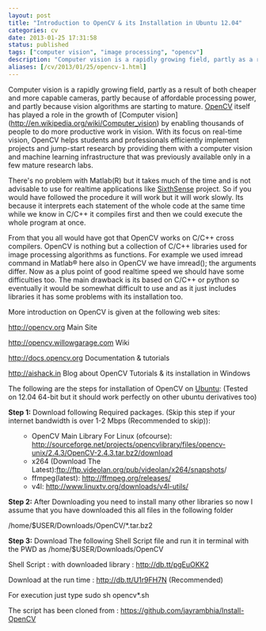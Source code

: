 ```yaml
---
layout: post
title: "Introduction to OpenCV & its Installation in Ubuntu 12.04"
categories: cv
date: 2013-01-25 17:31:58
status: published
tags: ["computer vision", "image processing", "opencv"]
description: "Computer vision is a rapidly growing field, partly as a result of both cheaper and more capable cameras, partly because of affordable processing power, and partly because vision algorithms are starting to mature. "
aliases: [/cv/2013/01/25/opencv-1.html]
---
```

Computer vision is a rapidly growing field, partly as a result of both cheaper and more capable cameras, partly because of affordable processing power, and partly because vision algorithms are starting to mature. [OpenCV](http://opencv.org/) itself has played a role in the growth of [Computer vision] (http://en.wikipedia.org/wiki/Computer_vision) by enabling thousands of people to do more productive work in vision. With its focus on real-time vision, OpenCV helps students and professionals efficiently implement projects and jump-start research by providing them with a computer vision and machine learning infrastructure that was previously available only in a few mature research labs.

There's no problem with Matlab(R) but it takes much of the time and is not advisable to use for realtime applications like [SixthSense](/cv/2012/07/10/image-processing-1.html) project. So if you would have followed the procedure it will work but it will work slowly. Its because it interprets each statement of the whole code at the same time while we know in C/C++ it compiles first and then we could execute the whole program at once.

From that you all would have got that OpenCV works on C/C++ cross compilers. OpenCV is nothing but a collection of C/C++ libraries used for image processing algorithms as functions. For example we used imread command in Matlab® here also in OpenCV we have imread(); the arguments differ. Now as a plus point of good realtime speed we should have some difficulties too. The main drawback is its based on C/C++ or python so eventually it would be somewhat difficult to use and as it just includes libraries it has some problems with its installation too.

More introduction on OpenCV is given at the following web sites:

<a href="http://opencv.org/">http://opencv.org</a> Main Site

<a href="http://opencv.willowgarage.com/">http://opencv.willowgarage.com</a> Wiki

<a href="http://docs.opencv.org/">http://docs.opencv.org</a> Documentation &amp; tutorials

<a href="http://aishack.in/">http://aishack.in</a> Blog about OpenCV Tutorials &amp; its installation in Windows

The following are the steps for installation of OpenCV on <a class="zem_slink" title="Ubuntu (operating system)" href="http://en.wikipedia.org/wiki/Ubuntu_%28operating_system%29" target="_blank" rel="wikipedia">Ubuntu</a>: (Tested on 12.04 64-bit but it should work perfectly on other ubuntu derivatives too)


 <b>Step 1:</b> Download following Required packages. (Skip this step if your internet bandwidth is over 1-2 Mbps (Recommended to skip)):  
<ul>
<ul>
	<li> OpenCV Main Library For Linux (ofcourse):   <a href="http://sourceforge.net/projects/opencvlibrary/files/opencv-unix/2.4.3/OpenCV-2.4.3.tar.bz2/download">http://sourceforge.net/projects/opencvlibrary/files/opencv-unix/2.4.3/OpenCV-2.4.3.tar.bz2/download</a></li>
	<li> x264 (Download The Latest):<a href="ftp://ftp.videolan.org/pub/videolan/x264/snapshots/x264-snapshot-20121114-2245-stable.tar.bz2">ftp://ftp.videolan.org/pub/videolan/x264/snapshots</a>/  </li>
	<li> ffmpeg(latest): <a href="http://ffmpeg.org/releases/">http://ffmpeg.org/releases/</a>  </li>
	<li> v4l: <a href="http://www.linuxtv.org/downloads/v4l-utils/">http://www.linuxtv.org/downloads/v4l-utils/</a>  </li>
</ul>
</ul>
 <b>Step 2:</b> After Downloading you need to install many other libraries so now I assume that you have downloaded this all files in the following folder  

  /home/$USER/Downloads/OpenCV/*.tar.bz2  

 <b>Step 3:</b> Download The following Shell Script file and run it in terminal with the PWD as /home/$USER/Downloads/OpenCV  

 Shell Script : with downloaded library : <a href="http://db.tt/pgEuOKK2">http://db.tt/pgEuOKK2</a>  

  Download at the run time : <a href="http://db.tt/U1r9FH7N">http://db.tt/U1r9FH7N</a> (Recommended)  

For execution just type sudo sh opencv*.sh

The script has been cloned from : https://github.com/jayrambhia/Install-OpenCV
